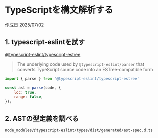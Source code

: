 # TypeScriptを構文解析する

作成日 2025/07/02

## 1. typescript-eslintを試す

[@typescript-eslint/typescript-estree](https://typescript-eslint.io/packages/typescript-estree/)

> The underlying code used by `@typescript-eslint/parser` that converts TypeScript source code into an ESTree-compatible form

```javascript
import { parse } from '@typescript-eslint/typescript-estree'

const ast = parse(code, {
    loc: true,
    range: false,
});
```

## 2. ASTの型定義を調べる

`node_modules/@typescript-eslint/types/dist/generated/ast-spec.d.ts`
